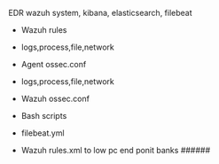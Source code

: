  EDR wazuh system, kibana, elasticsearch, filebeat
- Wazuh rules 
- logs,process,file,network
  
- Agent ossec.conf 
- logs,process,file,network
  
- Wazuh ossec.conf
- Bash scripts
- filebeat.yml
- Wazuh rules.xml
to low pc end ponit banks ######
